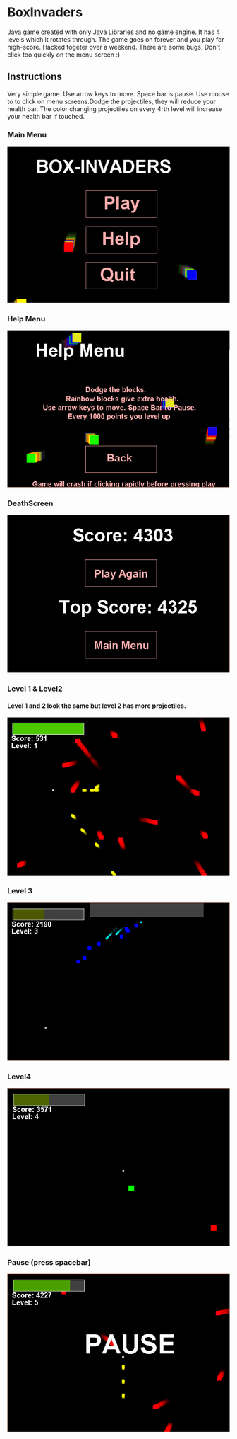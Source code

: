 # BoxInvaders
Java game created with only Java Libraries and no game engine. It has 4 levels which it rotates through. The game goes on forever and you play for high-score.
Hacked togeter over a weekend. There are some bugs. Don't click too quickly on the menu screen :)


## Instructions
Very simple game. Use arrow keys to move. Space bar is pause. Use mouse to to click on menu screens.Dodge the projectiles, they will reduce your health bar. The color changing projectiles on every 4rth level will increase your health bar if touched. 


### Main Menu
![header](images/MainMenu.png)


### Help Menu
![header](images/HelpMenu.png)


### DeathScreen
![header](images/DeathScreen.png)


### Level 1 & Level2
#### Level 1 and 2 look the same but level 2 has more projectiles.
![header](images/Level1.png)

### Level 3
![header](images/Level2.png)


### Level4
![header](images/Level4.png)


### Pause (press spacebar)
![header](images/Pause.png)
